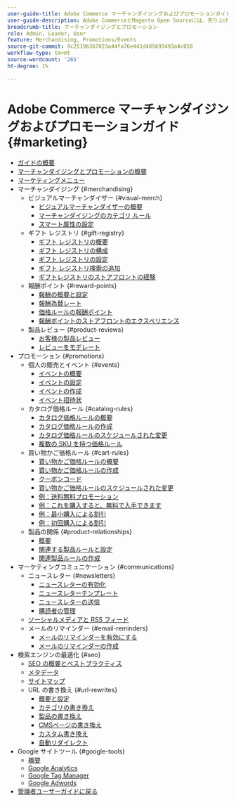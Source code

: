 ```yaml
---
user-guide-title: Adobe Commerce マーチャンダイジングおよびプロモーションガイド
user-guide-description: Adobe CommerceとMagento Open Sourceには、売り上げの促進、カスタマーエンゲージメントの機会の創出、ターゲットを絞ったプロモーションの設定に使用できるツールが多数含まれています。
breadcrumb-title: マーチャンダイジングとプロモーション
role: Admin, Leader, User
feature: Merchandising, Promotions/Events
source-git-commit: 9c25196367023a44fa76e441d485693493a4c058
workflow-type: tm+mt
source-wordcount: '265'
ht-degree: 1%

---
```



# Adobe Commerce マーチャンダイジングおよびプロモーションガイド {#marketing}

- [ガイドの概要](guide-overview.md)
- [マーチャンダイジングとプロモーションの概要](introduction.md)
- [マーケティングメニュー](marketing-menu.md)
- マーチャンダイジング {#merchandising}
   - ビジュアルマーチャンダイザー {#visual-merch}
      - [ビジュアルマーチャンダイザーの概要](visual-merchandiser.md)
      - [マーチャンダイジングのカテゴリ ルール](category-product-rules.md)
      - [スマート属性の設定](smart-attributes-configure.md)
   - ギフト レジストリ {#gift-registry}
      - [ギフト レジストリの概要](gift-registries.md)
      - [ギフト レジストリの構成](gift-registry-configure.md)
      - [ギフト レジストリの設定](gift-registry-create.md)
      - [ギフト レジストリ検索の追加](gift-registry-search.md)
      - [ギフトレジストリのストアフロントの経験](gift-registry-storefront.md)
   - 報酬ポイント {#reward-points}
      - [報酬の概要と設定](rewards-loyalty.md)
      - [報酬為替レート](reward-exchange-rates.md)
      - [価格ルールの報酬ポイント](reward-points-price-rules.md)
      - [報酬ポイントのストアフロントのエクスペリエンス](reward-points-storefront.md)
   - 製品レビュー {#product-reviews}
      - [お客様の製品レビュー](product-reviews.md)
      - [レビューをモデレート](product-reviews-moderate.md)
- プロモーション {#promotions}
   - 個人の販売とイベント {#events}
      - [イベントの概要](events-private-sales.md)
      - [イベントの設定](event-configure.md)
      - [イベントの作成](event-create.md)
      - [イベント招待状](invitations.md)
   - カタログ価格ルール {#catalog-rules}
      - [カタログ価格ルールの概要](price-rules-catalog.md)
      - [カタログ価格ルールの作成](price-rules-catalog-create.md)
      - [カタログ価格ルールのスケジュールされた変更](price-rule-catalog-scheduled-changes.md)
      - [複数の SKU を持つ価格ルール](price-rule-multiple-sku.md)
   - 買い物かご価格ルール {#cart-rules}
      - [買い物かご価格ルールの概要](price-rules-cart.md)
      - [買い物かご価格ルールの作成](price-rules-cart-create.md)
      - [クーポンコード](price-rules-cart-coupon.md)
      - [買い物かご価格ルールのスケジュールされた変更](price-rule-cart-scheduled-changes.md)
      - [例：送料無料プロモーション](price-rules-cart-free-shipping.md)
      - [例：これを購入すると、無料で入手できます](price-rules-cart-buy-this-get-that.md)
      - [例：最小購入による割引](price-rule-discount-minimum-purchase.md)
      - [例：初回購入による割引](price-rule-discount-first-purchase.md)
   - 製品の関係 {#product-relationships}
      - [概要](product-relationships.md)
      - [関連する製品ルールと設定](product-related-rules.md)
      - [関連製品ルールの作成](product-related-rule-create.md)
- マーケティングコミュニケーション {#communications}
   - ニュースレター {#newsletters}
      - [ニュースレターの有効化](newsletters.md)
      - [ニュースレターテンプレート](newsletter-template.md)
      - [ニュースレターの送信](newsletter-queue.md)
      - [購読者の管理](newsletter-subscribers.md)
   - [ソーシャルメディアと RSS フィード](social-rss.md)
   - メールのリマインダー {#email-reminders}
      - [メールのリマインダーを有効にする](email-reminder-rules.md)
      - [メールのリマインダーの作成](email-reminder-rules-create.md)
- 検索エンジンの最適化 {#seo}
   - [SEO の概要とベストプラクティス](seo-overview.md)
   - [メタデータ](meta-data.md)
   - [サイトマップ](sitemap-xml.md)
   - URL の書き換え {#url-rewrites}
      - [概要と設定](url-rewrite.md)
      - [カテゴリの書き換え](url-rewrite-category.md)
      - [製品の書き換え](url-rewrite-product.md)
      - [CMSページの書き換え](url-rewrite-cms-page.md)
      - [カスタム書き換え](url-rewrite-custom.md)
      - [自動リダイレクト](url-redirect-product-automatic.md)
- Google サイトツール {#google-tools}
   - [概要](google-tools.md)
   - [Google Analytics](google-analytics.md)
   - [Google Tag Manager](google-tag-manager.md)
   - [Google Adwords](google-adwords.md)
- [ 管理者ユーザーガイドに戻る ](https://experienceleague.adobe.com/ja/docs/commerce-admin/user-guides/home)

